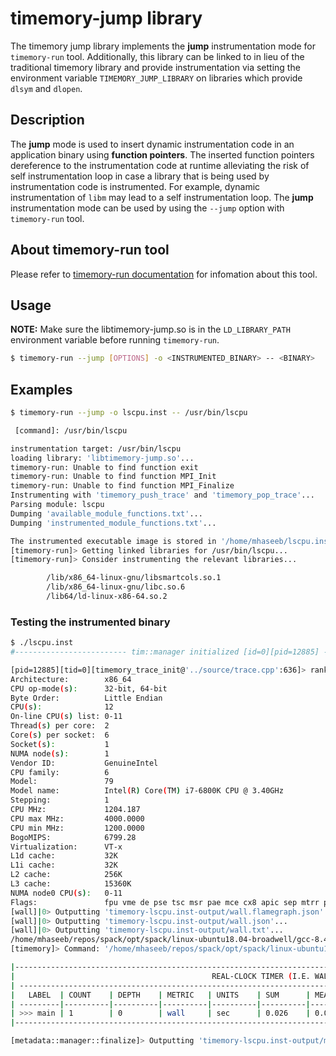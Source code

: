 # timemory-jump library

The timemory jump library implements the **jump** instrumentation mode for `timemory-run` tool. Additionally, this library can
be linked to in lieu of the traditional timemory library and provide instrumentation via setting the environment variable
`TIMEMORY_JUMP_LIBRARY` on libraries which provide `dlsym` and `dlopen`.

## Description

The **jump** mode is used to insert dynamic instrumentation code in an application binary using **function pointers**. The inserted function pointers dereference to the instrumentation code at runtime alleviating the risk of self instrumentation loop in case a library that is being used by instrumentation code is instrumented. For example, dynamic instrumentation of `libm` may lead to a self instrumentation loop. The **jump** instrumentation mode can be used by using the `--jump` option with `timemory-run` tool.

## About timemory-run tool

Please refer to [timemory-run documentation](../timemory-run/README.md) for infomation about this tool.

## Usage

**NOTE:** Make sure the libtimemory-jump.so is in the `LD_LIBRARY_PATH` environment variable before running `timemory-run`.

```bash
$ timemory-run --jump [OPTIONS] -o <INSTRUMENTED_BINARY> -- <BINARY>
```

## Examples

```bash
$ timemory-run --jump -o lscpu.inst -- /usr/bin/lscpu

 [command]: /usr/bin/lscpu

instrumentation target: /usr/bin/lscpu
loading library: 'libtimemory-jump.so'...
timemory-run: Unable to find function exit
timemory-run: Unable to find function MPI_Init
timemory-run: Unable to find function MPI_Finalize
Instrumenting with 'timemory_push_trace' and 'timemory_pop_trace'...
Parsing module: lscpu
Dumping 'available_module_functions.txt'...
Dumping 'instrumented_module_functions.txt'...

The instrumented executable image is stored in '/home/mhaseeb/lscpu.inst'
[timemory-run]> Getting linked libraries for /usr/bin/lscpu...
[timemory-run]> Consider instrumenting the relevant libraries...

        /lib/x86_64-linux-gnu/libsmartcols.so.1
        /lib/x86_64-linux-gnu/libc.so.6
        /lib64/ld-linux-x86-64.so.2
```

### Testing the instrumented binary
```bash
$ ./lscpu.inst
#------------------------- tim::manager initialized [id=0][pid=12885] -------------------------#

[pid=12885][tid=0][timemory_trace_init@'../source/trace.cpp':636]> rank = 0, pid = 12885, thread = 0, args = wall_clock...
Architecture:        x86_64
CPU op-mode(s):      32-bit, 64-bit
Byte Order:          Little Endian
CPU(s):              12
On-line CPU(s) list: 0-11
Thread(s) per core:  2
Core(s) per socket:  6
Socket(s):           1
NUMA node(s):        1
Vendor ID:           GenuineIntel
CPU family:          6
Model:               79
Model name:          Intel(R) Core(TM) i7-6800K CPU @ 3.40GHz
Stepping:            1
CPU MHz:             1204.187
CPU max MHz:         4000.0000
CPU min MHz:         1200.0000
BogoMIPS:            6799.28
Virtualization:      VT-x
L1d cache:           32K
L1i cache:           32K
L2 cache:            256K
L3 cache:            15360K
NUMA node0 CPU(s):   0-11
Flags:               fpu vme de pse tsc msr pae mce cx8 apic sep mtrr pge mca cmov pat pse36 clflush dts acpi mmx fxsr sse sse2 ss ht tm pbe syscall nx pdpe1gb rdtscp lm constant_tsc arch_perfmon pebs bts rep_good nopl xtopology nonstop_tsc cpuid aperfmperf pni pclmulqdq dtes64 monitor ds_cpl vmx est tm2 ssse3 sdbg fma cx16 xtpr pdcm pcid dca sse4_1 sse4_2 x2apic movbe popcnt tsc_deadline_timer aes xsave avx f16c rdrand lahf_lm abm 3dnowprefetch cpuid_fault epb cat_l3 cdp_l3 invpcid_single pti intel_ppin ssbd ibrs ibpb stibp tpr_shadow vnmi flexpriority ept vpid fsgsbase tsc_adjust bmi1 hle avx2 smep bmi2 erms invpcid rtm cqm rdt_a rdseed adx smap intel_pt xsaveopt cqm_llc cqm_occup_llc cqm_mbm_total cqm_mbm_local dtherm ida arat pln pts md_clear flush_l1d
[wall]|0> Outputting 'timemory-lscpu.inst-output/wall.flamegraph.json'...
[wall]|0> Outputting 'timemory-lscpu.inst-output/wall.json'...
[wall]|0> Outputting 'timemory-lscpu.inst-output/wall.txt'...
/home/mhaseeb/repos/spack/opt/spack/linux-ubuntu18.04-broadwell/gcc-8.4.0/python-3.7.7-2dybrjceqs3qc4k7ci56t56bvzb4csxc/bin/python: Error while finding module specification for 'timemory.plotting' (ModuleNotFoundError: No module named 'timemory')
[timemory]> Command: '/home/mhaseeb/repos/spack/opt/spack/linux-ubuntu18.04-broadwell/gcc-8.4.0/python-3.7.7-2dybrjceqs3qc4k7ci56t56bvzb4csxc/bin/python -m timemory.plotting -f timemory-lscpu.inst-output/wall.json -t "wall " -o timemory-lscpu.inst-output' returned a non-zero exit code: 256... plot/definition.hpp:77 plot generation failed

|------------------------------------------------------------------------------------------------------------------------|
|                                            REAL-CLOCK TIMER (I.E. WALL-CLOCK TIMER)                                    |
| ---------------------------------------------------------------------------------------------------------------------- |
|   LABEL  | COUNT    | DEPTH    | METRIC   | UNITS    | SUM      | MEAN     | MIN      | MAX      | STDDEV   | % SELF   |
| ---------|----------|----------|----------|----------|----------|----------|----------|----------|----------|----------|
| >>> main | 1        | 0        | wall     | sec      | 0.026    | 0.026    | 0.026    | 0.026    | 0.000    | 100.0    |
|------------------------------------------------------------------------------------------------------------------------|

[metadata::manager::finalize]> Outputting 'timemory-lscpu.inst-output/metadata.json'...
```
